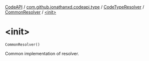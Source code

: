 [CodeAPI](../../../index.md) / [com.github.jonathanxd.codeapi.type](../../index.md) / [CodeTypeResolver](../index.md) / [CommonResolver](index.md) / [&lt;init&gt;](.)

# &lt;init&gt;

`CommonResolver()`

Common implementation of resolver.

